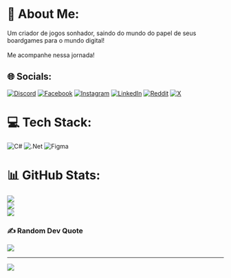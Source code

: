 # 💫 About Me:
Um criador de jogos sonhador, saindo do mundo do papel de seus boardgames para o mundo digital!<br><br>Me acompanhe nessa jornada!


## 🌐 Socials:
[![Discord](https://img.shields.io/badge/Discord-%237289DA.svg?logo=discord&logoColor=white)](https://discord.gg/thiagomello#8282) [![Facebook](https://img.shields.io/badge/Facebook-%231877F2.svg?logo=Facebook&logoColor=white)](https://facebook.com/https://www.facebook.com/mthiago) [![Instagram](https://img.shields.io/badge/Instagram-%23E4405F.svg?logo=Instagram&logoColor=white)](https://instagram.com/smarth_) [![LinkedIn](https://img.shields.io/badge/LinkedIn-%230077B5.svg?logo=linkedin&logoColor=white)](https://linkedin.com/in/https://www.linkedin.com/in/-thiagomello/) [![Reddit](https://img.shields.io/badge/Reddit-%23FF4500.svg?logo=Reddit&logoColor=white)](https://reddit.com/user/https://www.reddit.com/user/smarth__/) [![X](https://img.shields.io/badge/X-black.svg?logo=X&logoColor=white)](https://x.com/@kruskothiago) 

# 💻 Tech Stack:
![C#](https://img.shields.io/badge/c%23-%23239120.svg?style=for-the-badge&logo=csharp&logoColor=white) ![.Net](https://img.shields.io/badge/.NET-5C2D91?style=for-the-badge&logo=.net&logoColor=white) ![Figma](https://img.shields.io/badge/figma-%23F24E1E.svg?style=for-the-badge&logo=figma&logoColor=white)
# 📊 GitHub Stats:
![](https://github-readme-stats.vercel.app/api?username=smarth1313&theme=gruvbox&hide_border=true&include_all_commits=false&count_private=false)<br/>
![](https://github-readme-streak-stats.herokuapp.com/?user=smarth1313&theme=gruvbox&hide_border=true)<br/>
![](https://github-readme-stats.vercel.app/api/top-langs/?username=smarth1313&theme=gruvbox&hide_border=true&include_all_commits=false&count_private=false&layout=compact)

### ✍️ Random Dev Quote
![](https://quotes-github-readme.vercel.app/api?type=horizontal&theme=merko)

---
[![](https://visitcount.itsvg.in/api?id=smarth1313&icon=0&color=2)](https://visitcount.itsvg.in)

<!-- Proudly created with GPRM ( https://gprm.itsvg.in ) -->
